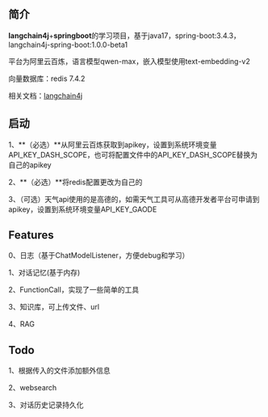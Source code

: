 

## 简介

**langchain4j**+**springboot**的学习项目，基于java17，spring-boot:3.4.3，langchain4j-spring-boot:1.0.0-beta1

平台为阿里云百炼，语言模型qwen-max，嵌入模型使用text-embedding-v2

向量数据库：redis 7.4.2

相关文档：[langchain4j](https://docs.langchain4j.dev/get-started)

## 启动

1、**（必选）**从阿里云百炼获取到apikey，设置到系统环境变量API_KEY_DASH_SCOPE，也可将配置文件中的API_KEY_DASH_SCOPE替换为自己的apikey

2、**（必选）**将redis配置更改为自己的

3、（可选）天气api使用的是高德的，如需天气工具可从高德开发者平台可申请到apikey，设置到系统环境变量API_KEY_GAODE



## Features

0、日志（基于ChatModelListener，方便debug和学习）

1、对话记忆(基于内存)

2、FunctionCall，实现了一些简单的工具

3、知识库，可上传文件、url

4、RAG



## Todo

1、根据传入的文件添加额外信息

2、websearch

3、对话历史记录持久化



